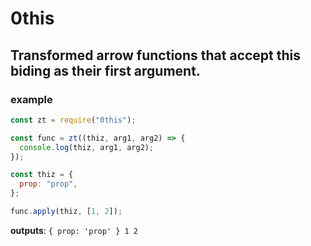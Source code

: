 # 0this

## Transformed arrow functions that accept this biding as their first argument.

### example

```javascript
const zt = require("0this");

const func = zt((thiz, arg1, arg2) => {
  console.log(thiz, arg1, arg2);
});

const thiz = {
  prop: "prop",
};

func.apply(thiz, [1, 2]);
```

**outputs**: `{ prop: 'prop' } 1 2`
